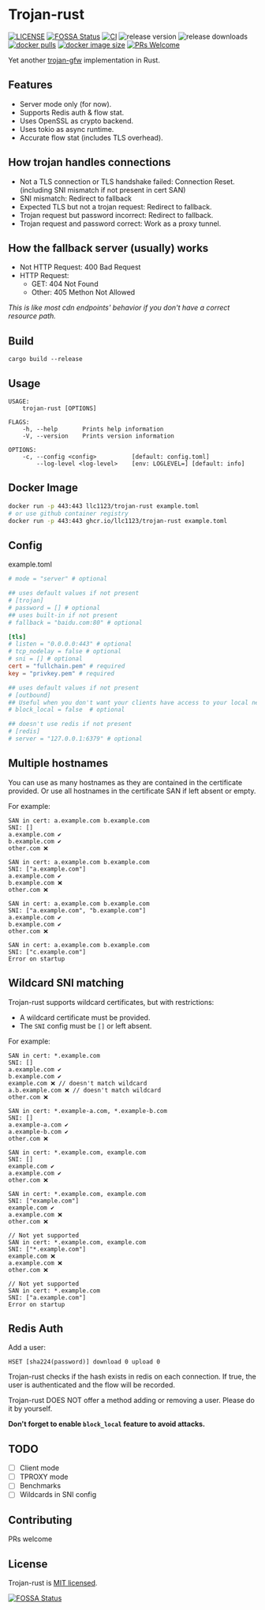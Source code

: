 # Trojan-rust

[![LICENSE](https://img.shields.io/badge/license-MIT-blue.svg)](https://github.com/llc1123/trojan-rust/blob/master/LICENSE)
[![FOSSA Status](https://app.fossa.com/api/projects/git%2Bgithub.com%2Fllc1123%2Ftrojan-rust.svg?type=shield)](https://app.fossa.com/projects/git%2Bgithub.com%2Fllc1123%2Ftrojan-rust?ref=badge_shield)
[![CI](https://img.shields.io/github/workflow/status/llc1123/trojan-rust/nightly)](https://github.com/llc1123/trojan-rust/actions)
![release version](https://img.shields.io/github/v/release/llc1123/trojan-rust)
![release downloads](https://img.shields.io/github/downloads/llc1123/trojan-rust/total)
[![docker pulls](https://img.shields.io/docker/pulls/llc1123/trojan-rust)](https://hub.docker.com/r/llc1123/trojan-rust)
[![docker image size](https://img.shields.io/docker/image-size/llc1123/trojan-rust/latest)](https://hub.docker.com/r/llc1123/trojan-rust)
[![PRs Welcome](https://img.shields.io/badge/PRs-welcome-brightgreen.svg)](https://github.com/llc1123/trojan-rust/pulls)

Yet another [trojan-gfw](https://trojan-gfw.github.io/trojan/) implementation in Rust.

## Features
- Server mode only (for now).
- Supports Redis auth & flow stat.
- Uses OpenSSL as crypto backend.
- Uses tokio as async runtime.
- Accurate flow stat (includes TLS overhead).

## How trojan handles connections

- Not a TLS connection or TLS handshake failed: Connection Reset. (including SNI mismatch if not present in cert SAN)
- SNI mismatch: Redirect to fallback
- Expected TLS but not a trojan request: Redirect to fallback.
- Trojan request but password incorrect: Redirect to fallback.
- Trojan request and password correct: Work as a proxy tunnel.

## How the fallback server (usually) works

- Not HTTP Request: 400 Bad Request
- HTTP Request: 
  - GET: 404 Not Found
  - Other: 405 Methon Not Allowed

_This is like most cdn endpoints' behavior if you don't have a correct resource path._

## Build
```
cargo build --release
```

## Usage
```
USAGE:
    trojan-rust [OPTIONS]

FLAGS:
    -h, --help       Prints help information
    -V, --version    Prints version information

OPTIONS:
    -c, --config <config>          [default: config.toml]
        --log-level <log-level>    [env: LOGLEVEL=] [default: info]
```

## Docker Image
```bash
docker run -p 443:443 llc1123/trojan-rust example.toml
# or use github container registry
docker run -p 443:443 ghcr.io/llc1123/trojan-rust example.toml
```

## Config

example.toml

```toml
# mode = "server" # optional

## uses default values if not present
# [trojan]
# password = [] # optional
## uses built-in if not present
# fallback = "baidu.com:80" # optional

[tls]
# listen = "0.0.0.0:443" # optional
# tcp_nodelay = false # optional
# sni = [] # optional
cert = "fullchain.pem" # required
key = "privkey.pem" # required

## uses default values if not present
# [outbound]
## Useful when you don't want your clients have access to your local network especially the redis server.
# block_local = false  # optional

## doesn't use redis if not present
# [redis]
# server = "127.0.0.1:6379" # optional
```

## Multiple hostnames
You can use as many hostnames as they are contained in the certificate provided. Or use all hostnames in the certificate SAN if left absent or empty.

For example:
```
SAN in cert: a.example.com b.example.com
SNI: []
a.example.com ✔️
b.example.com ✔️
other.com ❌

SAN in cert: a.example.com b.example.com
SNI: ["a.example.com"]
a.example.com ✔️
b.example.com ❌
other.com ❌

SAN in cert: a.example.com b.example.com
SNI: ["a.example.com", "b.example.com"]
a.example.com ✔️
b.example.com ✔️
other.com ❌

SAN in cert: a.example.com b.example.com
SNI: ["c.example.com"]
Error on startup
```

## Wildcard SNI matching
Trojan-rust supports wildcard certificates, but with restrictions:
- A wildcard certificate must be provided.
- The `SNI` config must be `[]` or left absent.

For example:
```
SAN in cert: *.example.com
SNI: []
a.example.com ✔️
b.example.com ✔️
example.com ❌ // doesn't match wildcard
a.b.example.com ❌ // doesn't match wildcard
other.com ❌

SAN in cert: *.example-a.com, *.example-b.com
SNI: []
a.example-a.com ✔️
a.example-b.com ✔️
other.com ❌

SAN in cert: *.example.com, example.com
SNI: []
example.com ✔️
a.example.com ✔️
other.com ❌

SAN in cert: *.example.com, example.com
SNI: ["example.com"]
example.com ✔️
a.example.com ❌
other.com ❌

// Not yet supported
SAN in cert: *.example.com, example.com
SNI: ["*.example.com"] 
example.com ❌
a.example.com ❌ 
other.com ❌

// Not yet supported
SAN in cert: *.example.com
SNI: ["a.example.com"] 
Error on startup
```

## Redis Auth
Add a user:
```
HSET [sha224(password)] download 0 upload 0
```
Trojan-rust checks if the hash exists in redis on each connection. If true, the user is authenticated and the flow will be recorded.

Trojan-rust DOES NOT offer a method adding or removing a user. Please do it by yourself.

**Don't forget to enable `block_local` feature to avoid attacks.**

## TODO

- [ ] Client mode
- [ ] TPROXY mode
- [ ] Benchmarks
- [ ] Wildcards in SNI config

## Contributing
PRs welcome

## License
Trojan-rust is [MIT licensed](https://github.com/llc1123/trojan-rust/blob/master/LICENSE).

[![FOSSA Status](https://app.fossa.com/api/projects/git%2Bgithub.com%2Fllc1123%2Ftrojan-rust.svg?type=large)](https://app.fossa.com/projects/git%2Bgithub.com%2Fllc1123%2Ftrojan-rust?ref=badge_large)